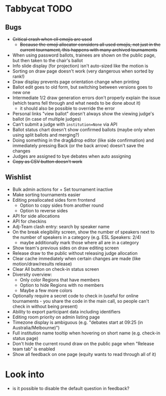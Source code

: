 # Tabbycat TODO

## Bugs

- ~~Critical crash when ell emojis are used~~
	+ ~~Because the emoji allocator considers all used emojis, not just in the current tournament, this happens with many archived tournaments~~
- When using password ballots, trainees are shown on the public page, but then taken to the chair's ballot
- Info slide display (for projection) isn't auto-sized like the motion is
- Sorting on draw page doesn't work (very dangerous when sorted by rank!)
- Draw display prevents page orientation change when printing
- Ballot edit goes to old form, but switching between versions goes to new one
- Intermediate 1/2 draw generation errors don't properly explain the issue (which teams fell through and what needs to be done about it)
	+ it should also be possible to override the error
- Personal links "view ballot" doesn't always show the viewing judge's ballot (in case of multiple judges)
- Can't submit a judge with `institution=None` via API
- Ballot status chart doesn't show confirmed ballots (maybe only when using split ballots and merging?)
- Doing something in the drag&drop editor (like side confirmation) and immediately pressing Back (or the back arrow) doesn't save the changes
- Judges are assigned to bye debates when auto assigning
- ~~Copy as CSV button doesn't work~~

## Wishlist

- Bulk admin actions for
        + Set tournament inactive
- Make sorting tournaments easier 
- Editing preallocated sides form frontend
	+ Option to copy sides from another round
	+ Option to reverse sides
- API for side allocations
- API for checkins
- Adj-Team clash entry: search by speaker name
- On the break elegibility screen, show the number of speakers next to the number of speakers in a category (e.g. ESL Speakers: 2/4)
	+ maybe additionally mark those where all are in a category 
- Show team's previous sides on draw editing screen
- Release draw to the public without releasing judge allocation
- Clear cache immediately when certain changes are made (like motion/draw/results release)
- Clear All button on check-in status screen
- Diversity overview:
	+ Only color Regions that have members
	+ Option to hide Regions with no members
	+ Maybe a few more colors
- Optionally require a secret code to check in (useful for online tournaments - you share the code in the main call, so people can't check in without being present)
- Ability to export participant data including identifiers
- Editing room priority on admin listing page
- Timezone display is ambiguous (e.g. "debates start at 09:25 (in Australia/Melbourne)")
- Full institution name tooltip when hovering on short name (e.g. check-in status page)
- Don't hide the current round draw on the public page when "Release team tab" is enabled
- Show all feedback on one page (equity wants to read through all of it)

# Look into
 - is it possible to disable the default question in feedback? 
